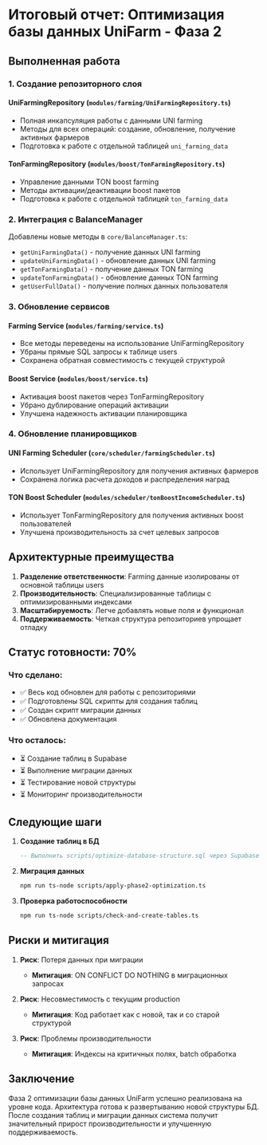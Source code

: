 # Итоговый отчет: Оптимизация базы данных UniFarm - Фаза 2

## Выполненная работа

### 1. Создание репозиторного слоя

#### UniFarmingRepository (`modules/farming/UniFarmingRepository.ts`)
- Полная инкапсуляция работы с данными UNI farming
- Методы для всех операций: создание, обновление, получение активных фармеров
- Подготовка к работе с отдельной таблицей `uni_farming_data`

#### TonFarmingRepository (`modules/boost/TonFarmingRepository.ts`)
- Управление данными TON boost farming
- Методы активации/деактивации boost пакетов
- Подготовка к работе с отдельной таблицей `ton_farming_data`

### 2. Интеграция с BalanceManager

Добавлены новые методы в `core/BalanceManager.ts`:
- `getUniFarmingData()` - получение данных UNI farming
- `updateUniFarmingData()` - обновление данных UNI farming
- `getTonFarmingData()` - получение данных TON farming
- `updateTonFarmingData()` - обновление данных TON farming
- `getUserFullData()` - получение полных данных пользователя

### 3. Обновление сервисов

#### Farming Service (`modules/farming/service.ts`)
- Все методы переведены на использование UniFarmingRepository
- Убраны прямые SQL запросы к таблице users
- Сохранена обратная совместимость с текущей структурой

#### Boost Service (`modules/boost/service.ts`)
- Активация boost пакетов через TonFarmingRepository
- Убрано дублирование операций активации
- Улучшена надежность активации планировщика

### 4. Обновление планировщиков

#### UNI Farming Scheduler (`core/scheduler/farmingScheduler.ts`)
- Использует UniFarmingRepository для получения активных фармеров
- Сохранена логика расчета доходов и распределения наград

#### TON Boost Scheduler (`modules/scheduler/tonBoostIncomeScheduler.ts`)
- Использует TonFarmingRepository для получения активных boost пользователей
- Улучшена производительность за счет целевых запросов

## Архитектурные преимущества

1. **Разделение ответственности**: Farming данные изолированы от основной таблицы users
2. **Производительность**: Специализированные таблицы с оптимизированными индексами
3. **Масштабируемость**: Легче добавлять новые поля и функционал
4. **Поддерживаемость**: Четкая структура репозиториев упрощает отладку

## Статус готовности: 70%

### Что сделано:
- ✅ Весь код обновлен для работы с репозиториями
- ✅ Подготовлены SQL скрипты для создания таблиц
- ✅ Создан скрипт миграции данных
- ✅ Обновлена документация

### Что осталось:
- ⏳ Создание таблиц в Supabase
- ⏳ Выполнение миграции данных
- ⏳ Тестирование новой структуры
- ⏳ Мониторинг производительности

## Следующие шаги

1. **Создание таблиц в БД**
   ```sql
   -- Выполнить scripts/optimize-database-structure.sql через Supabase SQL Editor
   ```

2. **Миграция данных**
   ```bash
   npm run ts-node scripts/apply-phase2-optimization.ts
   ```

3. **Проверка работоспособности**
   ```bash
   npm run ts-node scripts/check-and-create-tables.ts
   ```

## Риски и митигация

1. **Риск**: Потеря данных при миграции
   - **Митигация**: ON CONFLICT DO NOTHING в миграционных запросах

2. **Риск**: Несовместимость с текущим production
   - **Митигация**: Код работает как с новой, так и со старой структурой

3. **Риск**: Проблемы производительности
   - **Митигация**: Индексы на критичных полях, batch обработка

## Заключение

Фаза 2 оптимизации базы данных UniFarm успешно реализована на уровне кода. Архитектура готова к развертыванию новой структуры БД. После создания таблиц и миграции данных система получит значительный прирост производительности и улучшенную поддерживаемость.